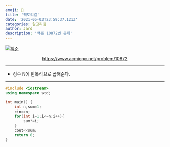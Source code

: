 ```yaml
---
emoji: 🧢
title: '팩토리얼'
date: '2021-05-03T23:59:37.121Z'
categories: 알고리즘
author: Jard
description: '백준 10872번 문제'
---
```


[![백준](https://d2gd6pc034wcta.cloudfront.net/images/logo@2x.png)](https://www.acmicpc.net/problem/10872)

<div style="text-align:center"><a href="https://www.acmicpc.net/problem/10872">https://www.acmicpc.net/problem/10872</a></div>

---

- 정수 N에 반복적으로 곱해준다.

---

```cpp
#include <iostream>
using namespace std;

int main() {
	int n,sum=1;
	cin>>n;
	for(int i=1;i<=n;i++){
		sum*=i;
	}
	cout<<sum;
	return 0;
}
```
